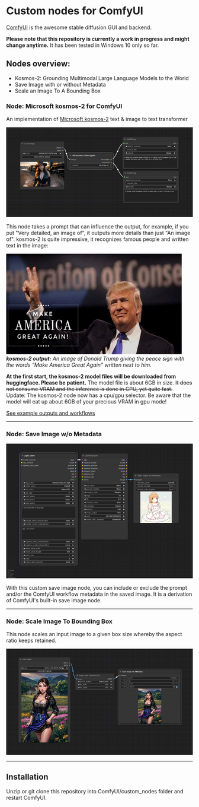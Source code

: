 # Custom nodes for ComfyUI

[ComfyUI](https://github.com/comfyanonymous/ComfyUI) is the awesome stable diffusion GUI and backend.

**Please note that this repository is currently a work in progress and might change anytime.** It has been tested in Windows 10 only so far.

## Nodes overview:

- Kosmos-2: Grounding Multimodal Large Language Models to the World
- Save Image with or without Metadata
- Scale an Image To A Bounding Box

### Node: Microsoft kosmos-2 for ComfyUI

An implementation of [Microsoft kosmos-2](https://huggingface.co/microsoft/kosmos-2-patch14-224) text & image to text transformer

![](img/ComfyUI_00001_.png)

This node takes a prompt that can influence the output, for example, if you put "Very detailed, an image of", it outputs more details than just "An image of". kosmos-2 is quite impressive, it recognizes famous people and written text in the image:

![Alt text](img/th-406341032.jpg)
_**kosmos-2 output:** An image of Donald Trump giving the peace sign with the words "Make America Great Again" written next to him._

**At the first start, the kosmos-2 model files will be downloaded from huggingface. Please be patient.** The model file is about 6GB in size. ~~It does not consume VRAM and the inference is done in CPU, yet quite fast.~~ Update: The kosmos-2 node now has a cpu/gpu selector. Be aware that the model will eat up about 6GB of your precious VRAM in gpu mode! 

[See example outputs and workflows](examples/examples.md)

---

### Node: Save Image w/o Metadata

![](img/workflow.png)

With this custom save image node, you can include or exclude the prompt and/or the ComfyUI workflow metadata in the saved image. It is a derivation of ComfyUI's built-in save image node.

---

### Node: Scale Image To Bounding Box

This node scales an input image to a given box size whereby the aspect ratio keeps retained.

![Alt text](img/bounding_box.png)

---

## Installation

Unzip or git clone this repository into ComfyUI/custom_nodes folder and restart ComfyUI.
